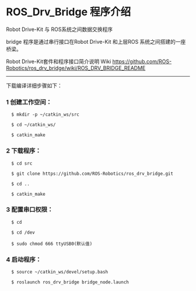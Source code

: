 # ROS_Drv_Bridge 程序介绍


Robot Drive-Kit 与 ROS系统之间数据交换程序

bridge 程序是通过串行接口在Robot Drive-Kit 和上层ROS 系统之间搭建的一座桥梁。

Robot Drive-Kit套件和程序接口简介说明 Wiki https://github.com/ROS-Robotics/ros_drv_bridge/wiki/ROS_DRV_BRIDGE_README

**********************************************************************

下载编译详细步骤如下：

### 1 创建工作空间：

      $ mkdir -p ~/catkin_ws/src

      $ cd ~/catkin_ws/

      $ catkin_make

### 2 下载程序：

      $ cd src

      $ git clone https://github.com/ROS-Robotics/ros_drv_bridge.git

      $ cd ..

      $ catkin_make

### 3 配置串口权限：

      $ cd

      $ cd /dev

      $ sudo chmod 666 ttyUSB0(默认值)

### 4 启动程序：

      $ source ~/catkin_ws/devel/setup.bash

      $ roslaunch ros_drv_bridge bridge_node.launch






